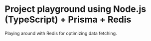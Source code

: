 # Project playground using Node.js (TypeScript) + Prisma + Redis


Playing around with Redis for optimizing data fetching.
